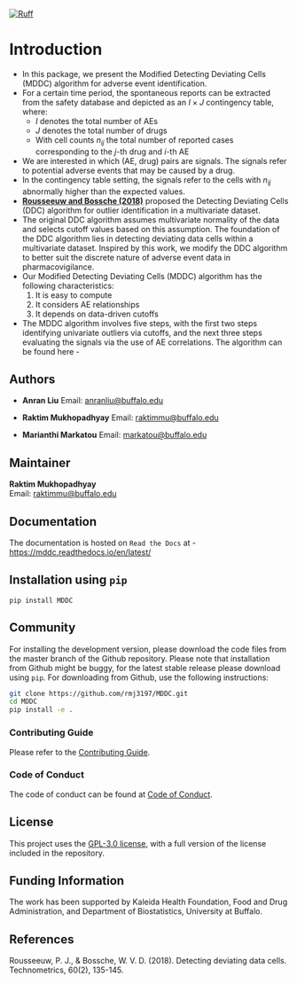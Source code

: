 [![Ruff](https://github.com/rmj3197/MDDC/actions/workflows/ruff.yml/badge.svg)](https://github.com/rmj3197/MDDC/actions/workflows/ruff.yml)

# Introduction

- In this package, we present the Modified Detecting Deviating Cells (MDDC) algorithm for adverse event identification.
- For a certain time period, the spontaneous reports can be extracted from the safety database and depicted as an $I \times J$ contingency table, where:
  - $I$ denotes the total number of AEs
  - $J$ denotes the total number of drugs
  - With cell counts $n_{ij}$ the total number of reported cases corresponding to the $j$-th drug and $i$-th AE
- We are interested in which (AE, drug) pairs are signals. The signals refer to potential adverse events that may be caused by a drug.
- In the contingency table setting, the signals refer to the cells with $n_{ij}$ abnormally higher than the expected values.
- [**Rousseeuw and Bossche (2018)**](https://wis.kuleuven.be/stat/robust/papers/publications-2018/rousseeuwvandenbossche-ddc-technometrics-2018.pdf) proposed the Detecting Deviating Cells (DDC) algorithm for outlier identification in a multivariate dataset.
- The original DDC algorithm assumes multivariate normality of the data and selects cutoff values based on this assumption. The foundation of the DDC algorithm lies in detecting deviating data cells within a multivariate dataset. Inspired by this work, we modify the DDC algorithm to better suit the discrete nature of adverse event data in pharmacovigilance.
- Our Modified Detecting Deviating Cells (MDDC) algorithm has the following characteristics:
  1. It is easy to compute
  2. It considers AE relationships
  3. It depends on data-driven cutoffs
- The MDDC algorithm involves five steps, with the first two steps identifying univariate outliers via cutoffs, and the next three steps evaluating the signals via the use of AE correlations. The algorithm can be found here - 

## Authors

- **Anran Liu** 
  Email: [anranliu@buffalo.edu](mailto:anranliu@buffalo.edu)  

- **Raktim Mukhopadhyay** 
  Email: [raktimmu@buffalo.edu](mailto:raktimmu@buffalo.edu)  

- **Marianthi Markatou** 
  Email: [markatou@buffalo.edu](mailto:markatou@buffalo.edu)  

## Maintainer

**Raktim Mukhopadhyay**  
Email: [raktimmu@buffalo.edu](mailto:raktimmu@buffalo.edu)

## Documentation

The documentation is hosted on `Read the Docs` at - https://mddc.readthedocs.io/en/latest/

## Installation using `pip`

``pip install MDDC``

## Community

For installing the development version, please download the code files from the master branch of the Github repository.
Please note that installation from Github might be buggy, for the latest stable release please download using `pip`.
For downloading from Github, use the following instructions:

```bash
git clone https://github.com/rmj3197/MDDC.git
cd MDDC
pip install -e .
```

### Contributing Guide

Please refer to the [Contributing Guide](https://mddc.readthedocs.io/en/latest/development/CONTRIBUTING.html).

### Code of Conduct

The code of conduct can be found at [Code of Conduct](https://mddc.readthedocs.io/en/latest/development/CODE_OF_CONDUCT.html).

## License

This project uses the [GPL-3.0 license](https://github.com/rmj3197/MDDC/blob/main/LICENSE), with a full version of the license included in the repository.

## Funding Information
The work has been supported by Kaleida Health Foundation, Food and Drug Administration, and Department of Biostatistics, University at Buffalo.

## References

Rousseeuw, P. J., & Bossche, W. V. D. (2018). Detecting deviating data cells. Technometrics, 60(2), 135-145.